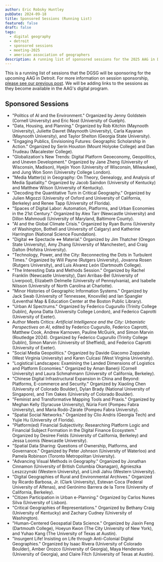 ```yaml
---
author: Eric Robsky Huntley
pubDate: 2024-09-18
title: Sponsored Sessions (Running List)
featured: false
draft: false
tags:
  - digital geography
  - detroit
  - sponsored sessions
  - meeting-2025
  - american association of geographers
description: A running list of sponsored sessions for the 2025 AAG in Detroit.
---
```


This is a running list of sessions that the DGSG will be sponsoring for the upcoming AAG in Detroit. For more information on session sponsorship, [please see our previous post](https://digitalgeogsg.github.io/posts/2025-see-you-in-detroit/). We will be adding links to the sessions as they become available in the AAG's digital program.

## Sponsored Sessions

+ "Politics of AI and the Environment." Organized by Jenny Goldstein (Cornell University) and Eric Nost (University of Guelph).
+ "Data, Housing, and Planning." Organized by Rob Kitchin (Maynooth University), Juliette Davret (Maynooth University), Carla Kayanan (Maynooth University), and Taylor Shelton (Georgia State University).
+ "Engaging Publics, Envisioning Futures: Geographic Scholarship in Action." Organized by Serin Houston (Mount Holyoke College) and Dan Trudeau (Macalester College).
+ "Globalization's New Trends: Digital Platform Geoeconomy, Geopolitics, and Uneven Development." Organized by Jane Zheng (University of Wisconsin, Madison), Hyejin Yoon (University of Wisconsin, Milwaukee), and Jung Won Sonn (University College London).
+ "Media Matter(s) in Geography: On Theory, Genealogy, and Analysis of Media Spatiality." Organized by Jacob Saindon (University of Kentucky) and Matthew Wilson (University of Kentucky).
+ "Decoding the Quantitative Turn in Critical Geography." Organized by Julien Migozzi (University of Oxford and University of California, Berkeley) and Renee Tapp (University of Florida).
+ "Spaces of Digital Labor: Automation, Platforms, and Urban Economies in the 21st Century." Organized by Alex Tarr (Newcastle University) and Dillon Mahmoudi (University of Maryland, Baltimore County).
+ "AI and the Global Climate Crisis." Organized by Ryan Burns (University of Washington, Bothell and University of Calgary) and Katherine Harrington (National Science Foundation).
+ "Digital ⇔ Spectacle ⇔ Material." Organized by Jim Thatcher (Oregon State University), Amy Zhang (University of Manchester), and Craig Dalton (Hofstra University).
+ "Technology, Power, and the City: Reconnecting the Dots in Turbulent Times." Organized by Will Payne (Rutgers University), Jovanna Rosen (Rutgers University), and Luis Alvarez León (Dartmouth College).
+ "The Interesting Data and Methods Session." Organized by Rachel Franklin (Newcastle University), Dani Arribas-Bel (University of Liverpool), Elizabeth Delmelle (University of Pennsylvania), and Isabelle Nilsson (University of North Carolina at Charlotte).
+ "Minor Histories of Geographic Information Systems." Organized by Jack Swab (University of Tennessee, Knoxville) and Ian Spangler (Leventhal Map & Education Center at the Boston Public Library).
+ "Urban AI Spectrums." Organized by Federico Cugurullo (Trinity College Dublin), Ayona Datta (University College London), and Federico Caprotti (University of Exeter).
+ Author Meets Critics: _Artificial Intelligence and the City: Urbanistic Perspectives on AI_, edited by Federico Cugurullo, Federico Caprotti, Matthew Cook, Andrew Karnoven, Pauline McGuirk, and Simon Marvin (Routledge 2024). Organized by Federico Cugurullo (Trinity College Dublin), Simon Marvin (University of Sheffield), and  Federico Caprotti (University of Exeter).
+ "Social Media Geopolitics." Organized by Davide Giacomo Zoppolato (West Virginia University) and Karen Culcasi (West Virginia University).
+ "Logistical Landscapes: Examining the Landed Dimensions of Logistics and Platform Economies." Organized by Aman Banerji (Cornell University) and Laura Schmahmann (University of California, Berkeley).
+ "Chinese Digital Infrastructural Expansion in China and Beyond: Platforms, E-commerce and Security." Organized by Xiaoling Chen (University of Colorado Boulder), Dylan Brady (National University of Singapore), and Tim Oakes (University of Colorado Boulder).
+ "Feminist and Transformative Mapping Tools and Praxis." Organized by Meghan Kelly (Syracuse University), Núria Font (Pompeu Fabra University), and Maria Rodó-Zárate (Pompeu Fabra University).
+ "Spatial Social Networks." Organized by Clio Andris (Georgia Tech) and Yujie Hu (University of Florida).
+ "Platform(ed) Financial Subjectivity: Researching Platform Logic and Financial Subject Formation in the Digital Finance Ecosystem." Organized by Desiree Fields (University of California, Berkeley) and Jessa Loomis (Newcastle University).
+ "Spatial Data Sharing: Questions of Ownership, Platforms, and Governance." Organized by Peter Johnson (University of Waterloo) and Pamela Robinson (Toronto Metropolitan University).
+ "Advancing Visual Methods in Geography." Organized by Jonathan Cinnamon (University of British Columbia Okanagan), Agnieszka Leszczynski (Western University), and Lindi Jahiu (Western University).
+ "Digital Geographies of Rural and Environmental Archives." Organized by Ricardo Barbosa, Jr. (Clark University), Estevan Coca (Federal University of Alfenas), and Gerónimo Barrera de la Torre (University of California, Berkeley).
+ "Citizen Participation in Urban e-Planning." Organized by Carlos Nunes Silva (University of Lisbon).
+ "Critical Geographies of Representations." Organized by Bethany Craig (University of Kentucky) and Zachary Cudney (University of Washington).
+ "Human-Centered Geospatial Data Science." Organized by Jiaxin Feng (Dartmouth College), Hoeyun Kwon (The City University of New York), and Yuhao Kang (The University of Texas at Austin).
+ "Insurgent Life! Insisting on Life through Anti-Colonial Digital Geographies." Organized by Isaac Rivera (University of Colorado Boulder), Amber Orozco (University of Georgia), Maya Henderson (University of Georgia), and Claire Fitch (University of Texas at Austin).
